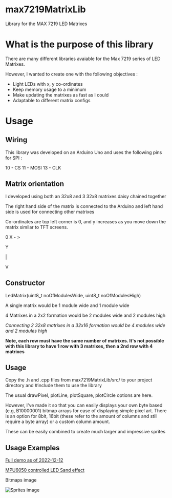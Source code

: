 # max7219MatrixLib
Library for the MAX 7219 LED Matrixes

What is the purpose of this library
===================================

There are many different libraries avaiable for the Max 7219 series of LED Matrixes.

However, I wanted to create one with the following objectives :

- Light LEDs with x, y co-ordinates
- Keep memory usage to a minimum
- Make updating the matrixes as fast as I could
- Adaptable to different matrix configs

Usage
=====

Wiring
------

This library was developed on an Arduino Uno and uses the following pins for SPI :

10 - CS
11 - MOSI
13 - CLK

Matrix orientation
------------------
I developed using both an 32x8 and 3 32x8 matrixes daisy chained together

The right hand side of the matrix is connected to the Arduino and left hand side is used for connecting other matrixes

Co-ordinates are top left corner is 0, and y increases as you move down the matrix similar to TFT screens.

0 X - >

Y

|

V

Constructor
-----------

LedMatrix(uint8_t noOfModulesWide, uint8_t noOfModulesHigh)

A single matrix would be 1 module wide and 1 module wide

4 Matrixes in a 2x2 formation would be 2 modules wide and 2 modules high

_Connecting 2 32x8 matrixes in a 32x16 formation would be 4 modules wide and 2 modules high_

__Note, each row must have the same number of matrixes. It's not possible with this library to have 1 row with 3 matrixes, then a 2nd row with 4 matrixes__

Usage
-----

Copy the .h and .cpp files from max7219MatrixLib/src/ to your project directory and #include them to use the library

The usual drawPixel, plotLine, plotSquare, plotCircle options are here.

However, I've made it so that you can easily displays your own byte based (e.g, B10000001) bitmap arrays for ease of displaying simple pixel art.
There is an option for 8bit, 16bit (these refer to the amount of columns and still require a byte array) or a custom column amount.

These can be easily combined to create much larger and impressive sprites

Usage Examples
--------------

[Full demo as of 2022-12-12](https://www.youtube.com/watch?v=S0076WmlEyU)

[MPU6050 controlled LED Sand effect](https://youtu.be/VmF_7_NJ_H0)

Bitmaps image

![Sprites image](https://i.ibb.co/1s3WGxz/20221112-190850.jpg)
